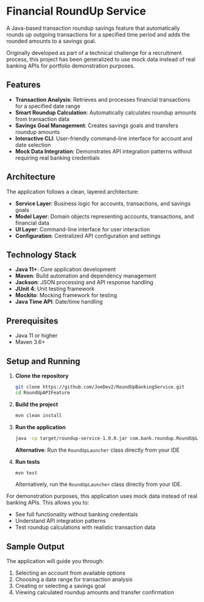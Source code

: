 # Financial RoundUp Service

A Java-based transaction roundup savings feature that automatically rounds up outgoing transactions for a specified time period and adds the rounded amounts to a savings goal. 

Originally developed as part of a technical challenge for a recruitment process, this project has been generalized to use mock data instead of real banking APIs for portfolio demonstration purposes.

## Features

- **Transaction Analysis**: Retrieves and processes financial transactions for a specified date range
- **Smart Roundup Calculation**: Automatically calculates roundup amounts from transaction data
- **Savings Goal Management**: Creates savings goals and transfers roundup amounts
- **Interactive CLI**: User-friendly command-line interface for account and date selection
- **Mock Data Integration**: Demonstrates API integration patterns without requiring real banking credentials

## Architecture

The application follows a clean, layered architecture:
- **Service Layer**: Business logic for accounts, transactions, and savings goals
- **Model Layer**: Domain objects representing accounts, transactions, and financial data
- **UI Layer**: Command-line interface for user interaction
- **Configuration**: Centralized API configuration and settings

## Technology Stack

- **Java 11+**: Core application development
- **Maven**: Build automation and dependency management
- **Jackson**: JSON processing and API response handling
- **JUnit 4**: Unit testing framework
- **Mockito**: Mocking framework for testing
- **Java Time API**: Date/time handling

## Prerequisites

- Java 11 or higher
- Maven 3.6+

## Setup and Running

1. **Clone the repository**
   ```bash
   git clone https://github.com/JoeDev2/RoundUpBankingService.git
   cd RoundUpAPIFeature
   ```

2. **Build the project**
   ```bash
   mvn clean install
   ```

3. **Run the application**
   ```bash
   java -cp target/roundup-service-1.0.0.jar com.bank.roundup.RoundUpLauncher
   ```
   
   **Alternative**: Run the `RoundUpLauncher` class directly from your IDE

4. **Run tests**
   ```bash
   mvn test
   ```

   Alternatively, run the `RoundUpLauncher` class directly from your IDE.

For demonstration purposes, this application uses mock data instead of real banking APIs. This allows you to:
- See full functionality without banking credentials
- Understand API integration patterns
- Test roundup calculations with realistic transaction data


## Sample Output

The application will guide you through:
1. Selecting an account from available options
2. Choosing a date range for transaction analysis
3. Creating or selecting a savings goal
4. Viewing calculated roundup amounts and transfer confirmation
